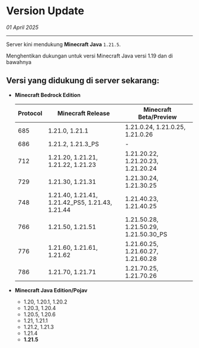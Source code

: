 # Version Update

_01 April 2025_

---
Server kini mendukung **Minecraft Java** `1.21.5`.

Menghentikan dukungan untuk versi Minecraft Java versi 1.19 dan di bawahnya

## Versi yang didukung di server sekarang:

* **Minecraft Bedrock Edition**

  | Protocol | Minecraft Release                               | Minecraft Beta/Preview                |
  |----------|-------------------------------------------------|---------------------------------------|
  | 685      | 1.21.0, 1.21.1                                  | 1.21.0.24, 1.21.0.25, 1.21.0.26       |
  | 686      | 1.21.2, 1.21.3_PS                               | -                                     |
  | 712      | 1.21.20, 1.21.21, 1.21.22, 1.21.23              | 1.21.20.22, 1.21.20.23, 1.21.20.24    |
  | 729      | 1.21.30, 1.21.31                                | 1.21.30.24, 1.21.30.25                |
  | 748      | 1.21.40, 1.21.41, 1.21.42_PS5, 1.21.43, 1.21.44 | 1.21.40.23, 1.21.40.25                |
  | 766      | 1.21.50, 1.21.51                                | 1.21.50.28, 1.21.50.29, 1.21.50.30_PS |
  | 776      | 1.21.60, 1.21.61, 1.21.62                       | 1.21.60.25, 1.21.60.27, 1.21.60.28    |
  | 786      | 1.21.70, 1.21.71                                | 1.21.70.25, 1.21.70.26                |
* **Minecraft Java Edition/Pojav**
  - 1.20, 1.20.1, 1.20.2
  - 1.20.3, 1.20.4
  - 1.20.5, 1.20.6
  - 1.21, 1.21.1
  - 1.21.2, 1.21.3
  - 1.21.4
  - **1.21.5**